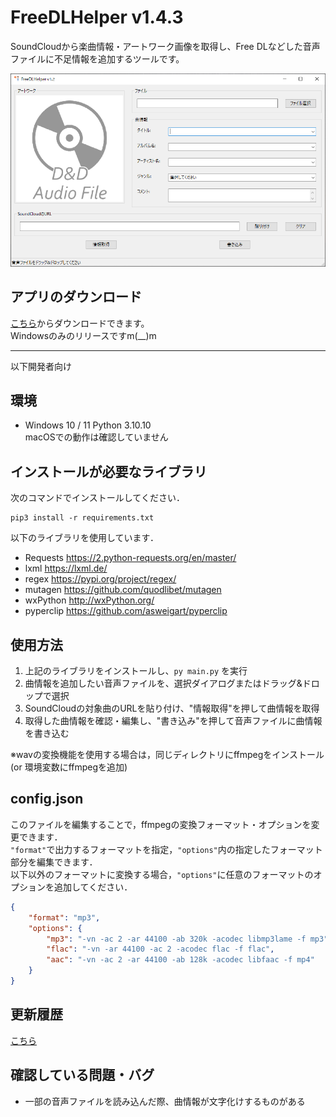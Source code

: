 # FreeDLHelper v1.4.3
SoundCloudから楽曲情報・アートワーク画像を取得し、Free DLなどした音声ファイルに不足情報を追加するツールです。

<img src='Resources/fdh_window.png' alt='画面'>

## アプリのダウンロード
[こちら](https://github.com/Massu0921/FreeDLHelper/releases)からダウンロードできます。  
Windowsのみのリリースですm(__)m

---
以下開発者向け
## 環境
- Windows 10 / 11 Python 3.10.10  
macOSでの動作は確認していません

## インストールが必要なライブラリ
次のコマンドでインストールしてください．  
```
pip3 install -r requirements.txt
```

以下のライブラリを使用しています．  
- Requests https://2.python-requests.org/en/master/
- lxml https://lxml.de/
- regex https://pypi.org/project/regex/
- mutagen https://github.com/quodlibet/mutagen
- wxPython http://wxPython.org/
- pyperclip https://github.com/asweigart/pyperclip

## 使用方法
1. 上記のライブラリをインストールし、`py main.py` を実行
2. 曲情報を追加したい音声ファイルを、選択ダイアログまたはドラッグ&ドロップで選択
3. SoundCloudの対象曲のURLを貼り付け、"情報取得"を押して曲情報を取得
4. 取得した曲情報を確認・編集し、"書き込み"を押して音声ファイルに曲情報を書き込む

※wavの変換機能を使用する場合は，同じディレクトリにffmpegをインストール (or 環境変数にffmpegを追加)  

## config.json
このファイルを編集することで，ffmpegの変換フォーマット・オプションを変更できます．  
`"format"`で出力するフォーマットを指定，`"options"`内の指定したフォーマット部分を編集できます．  
以下以外のフォーマットに変換する場合，`"options"`に任意のフォーマットのオプションを追加してください．  
```json
{
    "format": "mp3",
    "options": {
        "mp3": "-vn -ac 2 -ar 44100 -ab 320k -acodec libmp3lame -f mp3",
        "flac": "-vn -ar 44100 -ac 2 -acodec flac -f flac",
        "aac": "-vn -ac 2 -ar 44100 -ab 128k -acodec libfaac -f mp4"
    }
}
```

## 更新履歴
[こちら](./CHANGELOG.md)

## 確認している問題・バグ
- 一部の音声ファイルを読み込んだ際、曲情報が文字化けするものがある
